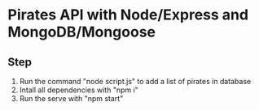 # Pirates API with Node/Express and MongoDB/Mongoose

## Step

1. Run the command "node script.js" to add a list of pirates in database
2. Intall all dependencies with "npm i"
3. Run the serve with "npm start"
